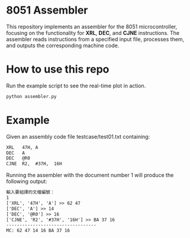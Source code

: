 # 8051 Assembler
This repository implements an assembler for the 8051 microcontroller, focusing on the functionality for **XRL**, **DEC**, and **CJNE** instructions.
The assembler reads instructions from a specified input file, processes them, and outputs the corresponding machine code.

# How to use this repo
Run the example script to see the real-time plot in action.
```bash
python assembler.py
```

# Example
Given an assembly code file testcase/test01.txt containing:
```txt
XRL   47H, A
DEC   A
DEC   @R0
CJNE  R2,  #37H,  16H
```
Running the assembler with the document number 1 will produce the following output:
```txt
輸入要組譯的文檔編號：
1
['XRL', '47H', 'A'] >> 62 47
['DEC', 'A'] >> 14
['DEC', '@R0'] >> 16
['CJNE', 'R2', '#37H', '16H'] >> BA 37 16 
----------------------------------        
MC: 62 47 14 16 BA 37 16
```
